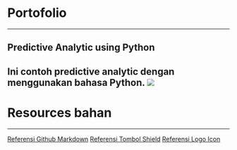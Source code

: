 # Portofolio
---
## Predictive Analytic using Python
Ini contoh predictive analytic dengan menggunakan bahasa Python.
[![](https://img.shields.io/badge/Google_Colab-Run_on_Google_Colab-orange?logo=googlecolab&style=flat-square)](https://colab.research.google.com/drive/1FtBz-gjsOBvxOq43JUv9oGdR6Qd-1re7?usp=sharing)
---
# Resources bahan
---
[Referensi Github Markdown](https://github.com/adam-p/markdown-here/wiki/Markdown-Cheatsheet)
[Referensi Tombol Shield](https://shields.io/#your-badge)
[Referensi Logo Icon](https://simpleicons.org/)
